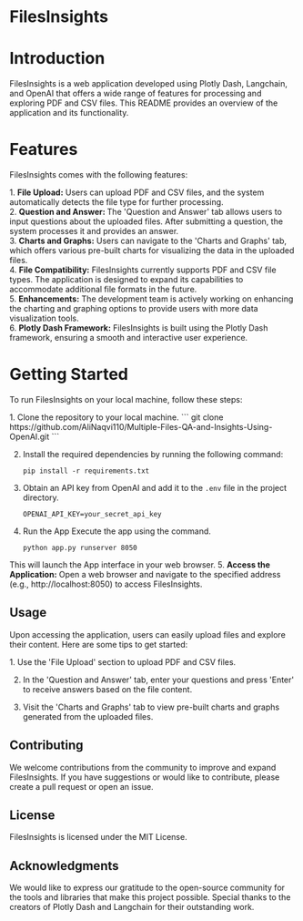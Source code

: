 # FilesInsights

# Introduction
<p>FilesInsights is a web application developed using Plotly Dash, Langchain, and OpenAI that offers a wide range of features for processing and exploring PDF and CSV files. This README provides an overview of the application and its functionality.</p>

# Features
<p>FilesInsights comes with the following features:</p>
1. <b>File Upload:</b> Users can upload PDF and CSV files, and the system automatically detects the file type for further processing.<br>
2. <b>Question and Answer: </b> The 'Question and Answer' tab allows users to input questions about the uploaded files. After submitting a question, the system processes it and provides an answer.<br>
3. <b>Charts and Graphs:</b> Users can navigate to the 'Charts and Graphs' tab, which offers various pre-built charts for visualizing the data in the uploaded files.<br>
4. <b>File Compatibility:</b> FilesInsights currently supports PDF and CSV file types. The application is designed to expand its capabilities to accommodate additional file formats in the future.<br>
5. <b>Enhancements:</b> The development team is actively working on enhancing the charting and graphing options to provide users with more data visualization tools.<br>
6. <b>Plotly Dash Framework:</b> FilesInsights is built using the Plotly Dash framework, ensuring a smooth and interactive user experience.<br>



# Getting Started
 <p>To run FilesInsights on your local machine, follow these steps:</p>
1. Clone the repository to your local machine.
   ```
    git clone https://github.com/AliNaqvi110/Multiple-Files-QA-and-Insights-Using-OpenAI.git
   ```


2. Install the required dependencies by running the following command:

    ```
    pip install -r requirements.txt
    ```

3. Obtain an API key from OpenAI and add it to the `.env` file in the project directory.

    ```shell
    OPENAI_API_KEY=your_secret_api_key
    ```
4. Run the App
 Execute the app using the command.
 
    ```
    python app.py runserver 8050
    ```
 This will launch the App interface in your web browser.
5. <b> Access the Application:</b> Open a web browser and navigate to the specified address (e.g., http://localhost:8050) to access FilesInsights.

## Usage
<p>Upon accessing the application, users can easily upload files and explore their content. Here are some tips to get started:</p>
1. Use the 'File Upload' section to upload PDF and CSV files.

2. In the 'Question and Answer' tab, enter your questions and press 'Enter' to receive answers based on the file content.

3. Visit the 'Charts and Graphs' tab to view pre-built charts and graphs generated from the uploaded files.

## Contributing
<p>We welcome contributions from the community to improve and expand FilesInsights. If you have suggestions or would like to contribute, please create a pull request or open an issue.</p>

## License
<p>FilesInsights is licensed under the MIT License.</p>

## Acknowledgments
<p>We would like to express our gratitude to the open-source community for the tools and libraries that make this project possible. Special thanks to the creators of Plotly Dash and Langchain for their outstanding work.</p>
